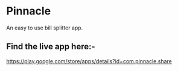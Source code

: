 # Pinnacle

An easy to use bill splitter app.

## Find the live app here:-

https://play.google.com/store/apps/details?id=com.pinnacle.share

